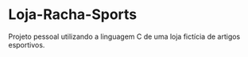 # Loja-Racha-Sports
Projeto pessoal utilizando a linguagem C  de uma loja fictícia de artigos esportivos.
